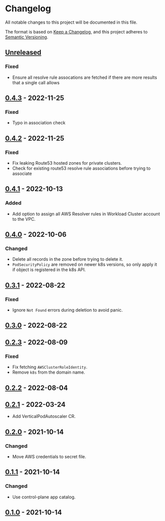 # Changelog

All notable changes to this project will be documented in this file.

The format is based on [Keep a Changelog](https://keepachangelog.com/en/1.0.0/),
and this project adheres to [Semantic Versioning](https://semver.org/spec/v2.0.0.html).

## [Unreleased]

### Fixed

- Ensure all resolve rule assocations are fetched if there are more results that a single call allows

## [0.4.3] - 2022-11-25

### Fixed

- Typo in association check

## [0.4.2] - 2022-11-25

### Fixed

- Fix leaking Route53 hosted zones for private clusters.
- Check for existing route53 resolve rule associations before trying to associate

## [0.4.1] - 2022-10-13

### Added
- Add option to assign all AWS Resolver rules in Workload Cluster account to the VPC.

## [0.4.0] - 2022-10-06

### Changed

- Delete all records in the zone before trying to delete it.
- `PodSecurityPolicy` are removed on newer k8s versions, so only apply it if object is registered in the k8s API.

## [0.3.1] - 2022-08-22

### Fixed

- Ignore `Not Found` errors during deletion to avoid panic.

## [0.3.0] - 2022-08-22

## [0.2.3] - 2022-08-09

### Fixed

- Fix fetching `AWSClusterRoleIdentity`.
- Remove `k8s` from the domain name.

## [0.2.2] - 2022-08-04

## [0.2.1] - 2022-03-24

- Add VerticalPodAutoscaler CR.

## [0.2.0] - 2021-10-14

### Changed

- Move AWS credentials to secret file.

## [0.1.1] - 2021-10-14

### Changed

- Use control-plane app catalog.

## [0.1.0] - 2021-10-14


[Unreleased]: https://github.com/giantswarm/dns-operator-aws/compare/v0.4.3...HEAD
[0.4.3]: https://github.com/giantswarm/dns-operator-aws/compare/v0.4.2...v0.4.3
[0.4.2]: https://github.com/giantswarm/dns-operator-aws/compare/v0.4.1...v0.4.2
[0.4.1]: https://github.com/giantswarm/dns-operator-aws/compare/v0.4.0...v0.4.1
[0.4.0]: https://github.com/giantswarm/dns-operator-aws/compare/v0.3.1...v0.4.0
[0.3.1]: https://github.com/giantswarm/dns-operator-aws/compare/v0.3.0...v0.3.1
[0.3.0]: https://github.com/giantswarm/dns-operator-aws/compare/v0.2.3...v0.3.0
[0.2.3]: https://github.com/giantswarm/dns-operator-aws/compare/v0.2.2...v0.2.3
[0.2.2]: https://github.com/giantswarm/dns-operator-aws/compare/v0.2.1...v0.2.2
[0.2.1]: https://github.com/giantswarm/dns-operator-aws/compare/v0.2.0...v0.2.1
[0.2.0]: https://github.com/giantswarm/dns-operator-aws/compare/v0.1.1...v0.2.0
[0.1.1]: https://github.com/giantswarm/dns-operator-aws/compare/v0.1.0...v0.1.1
[0.1.0]: https://github.com/giantswarm/dns-operator-aws/releases/tag/v0.1.0
